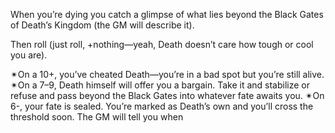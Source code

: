 When you’re dying you catch a glimpse of what lies beyond the Black Gates of Death’s Kingdom (the GM will describe it). 

Then roll (just roll, +nothing—yeah, Death doesn’t care how tough or cool you are). 

✴On a 10+, you’ve cheated Death—you’re in a bad spot but you’re still alive. 
✴On a 7–9, Death himself will offer you a bargain. Take it and stabilize or refuse and pass beyond the Black Gates into whatever fate awaits you. 
✴On 6-, your fate is sealed. You’re marked as Death’s own and you’ll cross the threshold soon. The GM will tell you when